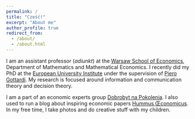```yaml
---
permalink: /
title: "Cześć!"
excerpt: "About me"
author_profile: true
redirect_from: 
  - /about/
  - /about.html
---
```


I am an assistant professor (_adiunkt_) at the [Warsaw School of Economics](http://www.sgh.waw.pl), Department of Mathematics and Mathematical Economics. I recently did my PhD at the [European University Institute](http://www.eui.eu) under the supervision of [Piero Gottardi](http://apps.eui.eu/Personal/Gottardi/). My research is focused around information and communication theory and decision theory.

I am a part of an economic experts group [Dobrobyt na Pokolenia](http://napokolenia.pl). I also used to run a blog about inspiring economic papers [Hummus Œconomicus](http://hummuseconomicus.pl). In my free time, I take photos and do creative stuff with my children.
